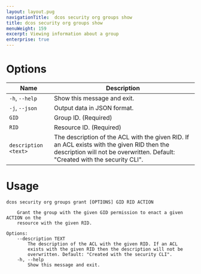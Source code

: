 ```yaml
---
layout: layout.pug
navigationTitle:  dcos security org groups show
title: dcos security org groups show
menuWeight: 159
excerpt: Viewing information about a group
enterprise: true
---
```



# Options

| Name |  Description |
|---------|-------------|
|  `-h`, `--help` |  Show this message and exit.|
| `-j`, `--json` | Output data in JSON format. |
| `GID` | Group ID. (Required)|
| `RID` | Resource ID. (Required)|
| `description <text>` | The description of the ACL with the given RID. If an ACL exists with the given RID then the description will not be overwritten. Default: "Created with the security CLI". |

# Usage

```
dcos security org groups grant [OPTIONS] GID RID ACTION

    Grant the group with the given GID permission to enact a given ACTION on the
    resource with the given RID.

Options:
    --description TEXT
        The description of the ACL with the given RID. If an ACL
        exists with the given RID then the description will not be
        overwritten. Default: "Created with the security CLI".
    -h, --help
        Show this message and exit.
```